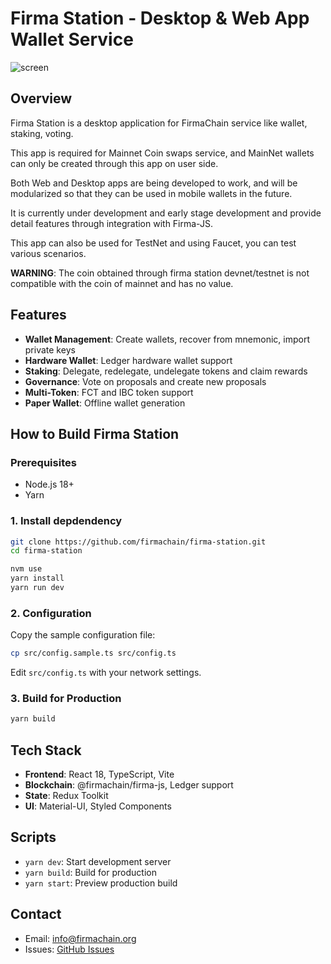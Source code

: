 # Firma Station - Desktop & Web App Wallet Service

![screen](https://user-images.githubusercontent.com/89889026/145321320-d5ae624b-0426-4203-b1c7-daae92a2b8ee.png)

## Overview

Firma Station is a desktop application for FirmaChain service like wallet, staking, voting.

This app is required for Mainnet Coin swaps service, and MainNet wallets can only be created through this app on user side.

Both Web and Desktop apps are being developed to work, and will be modularized so that they can be used in mobile wallets in the future.

It is currently under development and early stage development and provide detail features through integration with Firma-JS.

This app can also be used for TestNet and using Faucet, you can test various scenarios.

**WARNING**: The coin obtained through firma station devnet/testnet is not compatible with the coin of mainnet and has no value.

## Features

- **Wallet Management**: Create wallets, recover from mnemonic, import private keys
- **Hardware Wallet**: Ledger hardware wallet support
- **Staking**: Delegate, redelegate, undelegate tokens and claim rewards
- **Governance**: Vote on proposals and create new proposals
- **Multi-Token**: FCT and IBC token support
- **Paper Wallet**: Offline wallet generation

## How to Build Firma Station

### Prerequisites

- Node.js 18+
- Yarn

### 1. Install depdendency

```bash
git clone https://github.com/firmachain/firma-station.git
cd firma-station

nvm use
yarn install
yarn run dev
```

### 2. Configuration

Copy the sample configuration file:

```bash
cp src/config.sample.ts src/config.ts
```

Edit `src/config.ts` with your network settings.

### 3. Build for Production

```bash
yarn build
```

## Tech Stack

- **Frontend**: React 18, TypeScript, Vite
- **Blockchain**: @firmachain/firma-js, Ledger support
- **State**: Redux Toolkit
- **UI**: Material-UI, Styled Components

## Scripts

- `yarn dev`: Start development server
- `yarn build`: Build for production
- `yarn start`: Preview production build

## Contact

- Email: info@firmachain.org
- Issues: [GitHub Issues](https://github.com/firmachain/firma-station/issues)

